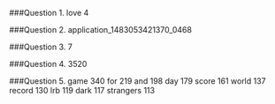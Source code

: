 ###Question 1.
love	4

###Question 2.
application_1483053421370_0468

###Question 3.
7

###Question 4.
3520

###Question 5.
game		340
for			219
and			198
day			179
score		161
world		137
record		130
lrb			119
dark		117
strangers	113
